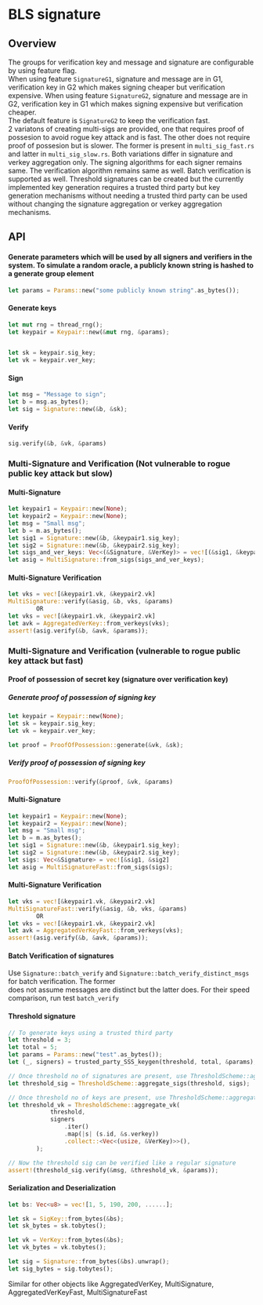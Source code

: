 # BLS signature

## Overview
The groups for verification key and message and signature are configurable by using feature flag.   
When using feature `SignatureG1`, signature and message are in G1, verification key in G2 which makes signing cheaper but verification expensive.
When using feature `SignatureG2`, signature and message are in G2, verification key in G1 which makes signing expensive but verification cheaper.  
The default feature is `SignatureG2` to keep the verification fast.  
2 variatons of creating multi-sigs are provided, one that requires proof of possesion to avoid rogue key attack and is fast. The other does not 
require proof of possesion but is slower. The former is present in `multi_sig_fast.rs` and latter in `multi_sig_slow.rs`. Both variations differ in 
signature and verkey aggregation only. The signing algorithms for each signer remains same. The verification algorithm remains same as well. 
Batch verification is supported as well.
Threshold signatures can be created but the currently implemented key generation requires a trusted third party but key generation mechanisms without 
needing a trusted third party can be used without changing the signature aggregation or verkey aggregation mechanisms.  

## API
  
#### Generate parameters which will be used by all signers and verifiers in the system. To simulate a random oracle, a publicly known string is hashed to a generate group element
```rust
let params = Params::new("some publicly known string".as_bytes());
```

#### Generate keys
```rust
let mut rng = thread_rng();
let keypair = Keypair::new(&mut rng, &params);


let sk = keypair.sig_key;
let vk = keypair.ver_key;
```

#### Sign
```rust
let msg = "Message to sign";
let b = msg.as_bytes();
let sig = Signature::new(&b, &sk);
```

#### Verify
```rust
sig.verify(&b, &vk, &params)
```


### Multi-Signature and Verification (Not vulnerable to rogue public key attack but slow)
#### Multi-Signature 
```rust
let keypair1 = Keypair::new(None);
let keypair2 = Keypair::new(None);
let msg = "Small msg";
let b = m.as_bytes();
let sig1 = Signature::new(&b, &keypair1.sig_key);
let sig2 = Signature::new(&b, &keypair2.sig_key);
let sigs_and_ver_keys: Vec<(&Signature, &VerKey)> = vec![(&sig1, &keypair1.vk), (&sig2, &keypair2.vk)]
let asig = MultiSignature::from_sigs(sigs_and_ver_keys);
```

#### Multi-Signature Verification
```rust
let vks = vec![&keypair1.vk, &keypair2.vk]
MultiSignature::verify(&asig, &b, vks, &params)
        OR
let vks = vec![&keypair1.vk, &keypair2.vk]
let avk = AggregatedVerKey::from_verkeys(vks);
assert!(asig.verify(&b, &avk, &params));
```

### Multi-Signature and Verification (vulnerable to rogue public key attack but fast)
#### Proof of possession of secret key (signature over verification key)
##### Generate proof of possession of signing key
```rust
let keypair = Keypair::new(None);
let sk = keypair.sig_key;
let vk = keypair.ver_key;

let proof = ProofOfPossession::generate(&vk, &sk);
```

##### Verify proof of possession of signing key
```rust
ProofOfPossession::verify(&proof, &vk, &params)
```

#### Multi-Signature 
```rust
let keypair1 = Keypair::new(None);
let keypair2 = Keypair::new(None);
let msg = "Small msg";
let b = m.as_bytes();
let sig1 = Signature::new(&b, &keypair1.sig_key);
let sig2 = Signature::new(&b, &keypair2.sig_key);
let sigs: Vec<&Signature> = vec![&sig1, &sig2]
let asig = MultiSignatureFast::from_sigs(sigs);
```

#### Multi-Signature Verification
```rust
let vks = vec![&keypair1.vk, &keypair2.vk]
MultiSignatureFast::verify(&asig, &b, vks, &params)
        OR
let vks = vec![&keypair1.vk, &keypair2.vk]
let avk = AggregatedVerKeyFast::from_verkeys(vks);
assert!(asig.verify(&b, &avk, &params));
```

#### Batch Verification of signatures
Use `Signature::batch_verify` and `Signature::batch_verify_distinct_msgs` for batch verification. The former  
does not assume messages are distinct but the latter does. For their speed comparison, run test `batch_verify` 

#### Threshold signature
```rust
// To generate keys using a trusted third party
let threshold = 3;
let total = 5;
let params = Params::new("test".as_bytes());
let (_, signers) = trusted_party_SSS_keygen(threshold, total, &params);

// Once threshold no of signatures are present, use ThresholdScheme::aggregate_sigs
let threshold_sig = ThresholdScheme::aggregate_sigs(threshold, sigs);

// Once threshold no of keys are present, use ThresholdScheme::aggregate_vk
let threshold_vk = ThresholdScheme::aggregate_vk(
            threshold,
            signers
                .iter()
                .map(|s| (s.id, &s.verkey))
                .collect::<Vec<(usize, &VerKey)>>(),
        );

// Now the threshold sig can be verified like a regular signature
assert!(threshold_sig.verify(&msg, &threshold_vk, &params));
```

#### Serialization and Deserialization
```rust
let bs: Vec<u8> = vec![1, 5, 190, 200, ......];

let sk = SigKey::from_bytes(&bs);
let sk_bytes = sk.tobytes();

let vk = VerKey::from_bytes(&bs);
let vk_bytes = vk.tobytes();

let sig = Signature::from_bytes(&bs).unwrap();
let sig_bytes = sig.tobytes();
```
Similar for other objects like AggregatedVerKey, MultiSignature, AggregatedVerKeyFast, MultiSignatureFast  
